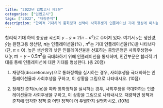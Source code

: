 ```yaml
---
title: "2022년 입법고시 제2문"
categories: ["입법고시"]
tags: ["2022", "재량준칙"]
description: "합리적 기대하의 통화정책 선택이 사회후생과 인플레이션 기대 형성에 미치는 영향 분석"
---
```


합리적 기대 하의 총공급 곡선이 $y - \bar{y} = 2(\pi - \pi^e)$로 주어져 있다. 여기서 $y$는 생산량, $\bar{y}$는 완전고용 생산량, $\pi$는 인플레이션율(%) , $\pi^e$는 기대 인플레이션율(%)을 나타낸다 (단, $\pi \geq 0$). 높은 생산량과 낮은 인플레이션율을 선호하는 중앙은행은 사회후생함수 $U(y, \pi) = y - 0.5\pi^2$을 극대화하기 위해 인플레이션을 통제하며, 민간부문은 합리적 기대를 통해 인플레이션에 대한 기대를 형성한다. (총 20점)

1) 재량적(discretionary)으로 통화정책을 실시하는 경우, 사회후생을 극대화하는 인플레이션율과 사회후생을 구하고, 이 상황을 그림으로 나타내시오. (10점)

2) 정해진 준칙(rule)을 따라 통화정책을 실시하는 경우, 사회후생을 극대화하는 인플레이션율과 사회후생을 구하고, 이 상황을 그림으로 나타내시오. 재량적인 정책과 준칙에 입각한 정책 중 어떤 정책이 더 우월한지 설명하시오. (10점)

